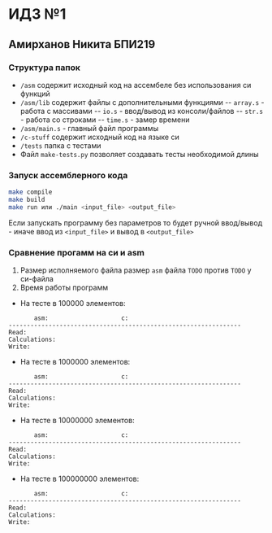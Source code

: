 # ИДЗ №1
## Амирханов Никита БПИ219

### Структура папок
 - `/asm` содержит исходный код на ассембеле без использования си функций
 - `/asm/lib` содержит файлы с дополнительными функциями
 -- `array.s` - работа с массивами
 -- `io.s` - ввод/вывод из консоли/файлов
 -- `str.s` - работа со строками
 -- `time.s` - замер времени
 - `/asm/main.s` - главный файл программы
 - `/c-stuff` содержит исходный код на языке си
 - `/tests` папка с тестами
 - Файл `make-tests.py` позволяет создавать тесты необходимой длины

### Запуск ассемблерного кода
```sh
make compile
make build
make run или ./main <input_file> <output_file>
```
Если запускать программу без параметров то будет ручной ввод/вывод - иначе ввод из `<input_file>` и вывод в `<output_file>`

### Сравнение прогамм на си и asm
1. Размер исполняемого файла
размер `asm` файла `TODO` против `TODO` у си-файла
2. Время работы программ
 - На тесте в 100000 элементов:
 ```
 		asm:					c:
 ----------------------------------------------------------------
 Read: 										
 Calculations:
 Write:
 ```
  - На тесте в 1000000 элементов:
 ```
 		asm:					c:
 ----------------------------------------------------------------
 Read: 
 Calculations:
 Write:
 ```
  - На тесте в 10000000 элементов:
 ```
 		asm:					c:
 ----------------------------------------------------------------
 Read: 
 Calculations:
 Write:
 ```
  - На тесте в 100000000 элементов:
 ```
 		asm:					c:
 ----------------------------------------------------------------
 Read: 
 Calculations:
 Write:
 ```